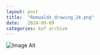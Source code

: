 ```yaml
---
layout:	post
title:	"Romualds_drawing_24.png"
date:	2024-09-09
categories:	kof archive
---
```


![Image Alt](https://k0f.github.io/assets/Romualds_drawing_24.png)
